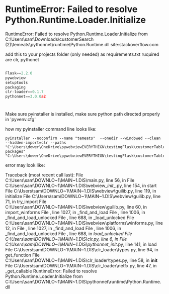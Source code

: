 # RuntimeError: Failed to resolve Python.Runtime.Loader.Initialize

RuntimeError: Failed to resolve Python.Runtime.Loader.Initialize from C:\Users\sam\Downloads\customerSearch (2)\temeats\pythonnet\runtime\Python.Runtime.dll site:stackoverflow.com

add this to your projects folder (only needed) as requirements.txt
ruquired are clr, pythonet

```python

Flask==2.2.0
pywebview
setuptools
packaging
clr-loader==0.1.7
pythonnet==3.0.0a2
```

#

Make sure pyinstaller is installed, make sure python path directed properly in 'pyvenv.cfg'

how my pyinstaller command line looks like:

```batch
pyinstaller --noconfirm --name "temeats"  --onedir --windowed --clean --hidden-import=clr --paths "C:\Users\dower\OneDrive\pywebviewEVERYTHIGN\testingFlask\customerTable\venv\Lib\site-packages" "C:\Users\dower\OneDrive\pywebviewEVERYTHIGN\testingFlask\customerTable\main.py"
```



error may look like:

Traceback (most recent call last): File C:\Users\sam\DOWNLO~1\MAIN~1.DIS\main.py, line 56, in <module> File C:\Users\sam\DOWNLO~1\MAIN~1.DIS\webview\__init__.py, line 154, in start File C:\Users\sam\DOWNLO~1\MAIN~1.DIS\webview\guilib.py, line 119, in initialize File C:\Users\sam\DOWNLO~1\MAIN~1.DIS\webview\guilib.py, line 71, in try_import File C:\Users\sam\DOWNLO~1\MAIN~1.DIS\webview\guilib.py, line 60, in import_winforms File <frozen importlib._bootstrap>, line 1027, in _find_and_load File <frozen importlib._bootstrap>, line 1006, in _find_and_load_unlocked File <frozen importlib._bootstrap>, line 688, in _load_unlocked File C:\Users\sam\DOWNLO~1\MAIN~1.DIS\webview\platforms\winforms.py, line 12, in <module webview.platforms.winforms> File <frozen importlib._bootstrap>, line 1027, in _find_and_load File <frozen importlib._bootstrap>, line 1006, in _find_and_load_unlocked File <frozen importlib._bootstrap>, line 688, in _load_unlocked File C:\Users\sam\DOWNLO~1\MAIN~1.DIS\clr.py, line 6, in <module clr> File C:\Users\sam\DOWNLO~1\MAIN~1.DIS\pythonnet\__init__.py, line 141, in load File C:\Users\sam\DOWNLO~1\MAIN~1.DIS\clr_loader\types.py, line 94, in get_function File C:\Users\sam\DOWNLO~1\MAIN~1.DIS\clr_loader\types.py, line 58, in __init__ File C:\Users\sam\DOWNLO~1\MAIN~1.DIS\clr_loader\netfx.py, line 47, in _get_callable RuntimeError: Failed to resolve Python.Runtime.Loader.Initialize from C:\Users\sam\DOWNLO~1\MAIN~1.DIS\pythonnet\runtime\Python.Runtime.dll

